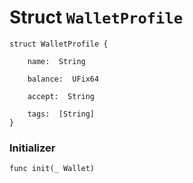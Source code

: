 # Struct `WalletProfile`

```cadence
struct WalletProfile {

    name:  String

    balance:  UFix64

    accept:  String

    tags:  [String]
}
```


### Initializer

```cadence
func init(_ Wallet)
```


